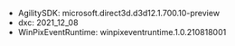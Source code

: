 - AgilitySDK: microsoft.direct3d.d3d12.1.700.10-preview
- dxc: 2021_12_08
- WinPixEventRuntime: winpixeventruntime.1.0.210818001
